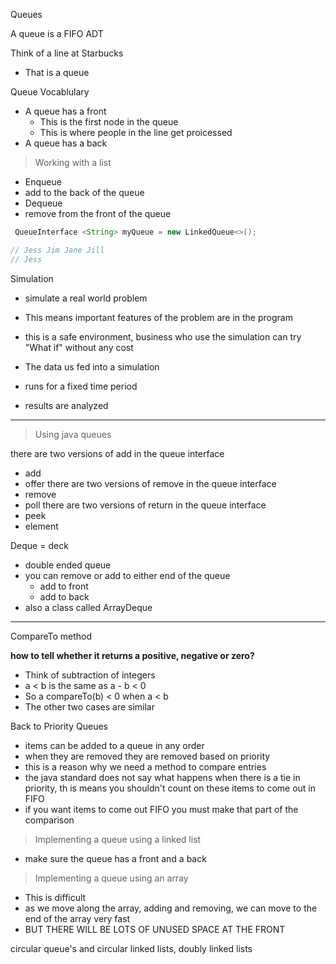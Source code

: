 Queues

A queue is a FIFO ADT

Think of a line at Starbucks
- That is a queue

Queue Vocablulary
* A queue has a front 
  * This is the first node in the queue
  * This is where people in the line get proicessed
* A queue has a back

> Working with a list

* Enqueue
 * add to the back of the queue  
* Dequeue
 * remove from the front of the queue

```Java
 QueueInterface <String> myQueue = new LinkedQueue<>();

// Jess Jim Jane Jill
// Jess
```

Simulation
* simulate a real world problem
* This means important features of the problem are in the program
* this is a safe environment, business who use the simulation can try "What if" without any cost

* The data us fed into a simulation
* runs for a fixed time period
* results are analyzed

 ---

> Using java queues

there are two versions of add in the queue interface
* add
* offer
there are two versions of remove in the queue interface
* remove
* poll
there are two versions of return in the queue interface
* peek
* element


Deque = deck
- double ended queue
- you can remove or add to either end of the queue
  - add to front
  - add to back
- also a class called ArrayDeque

---
CompareTo method

__how to tell whether it returns a positive, negative or zero?__
* Think of subtraction of integers 
* a < b is the same as a - b < 0
* So a compareTo(b) < 0 when a < b
* The other two cases are similar

Back to Priority Queues
* items can be added to a queue in any order
* when they are removed they are removed based on priority
 * this is a reason why we need a method to compare entries
* the java standard does not say what happens when there is a tie in priority, th is means you shouldn't count on these items to come out in FIFO
 * if you want items to come out FIFO you must make that part of the comparison

> Implementing a queue using a linked list

* make sure the queue has a front and a back
  
> Implementing a queue using an array
*  This is difficult
*  as we move along the array, adding and removing, we can move to the end of the array very fast
*  BUT THERE WILL BE LOTS OF UNUSED SPACE AT THE FRONT


circular queue's and circular linked lists, doubly linked lists
